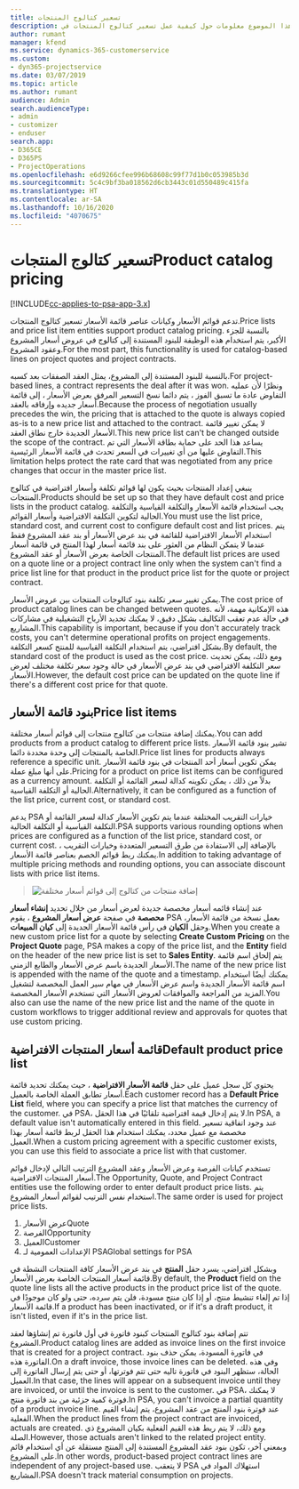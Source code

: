```yaml
---
title: تسعير كتالوج المنتجات
description: يقدم هذا الموضوع معلومات حول كيفية عمل تسعير كتالوج المنتجات في Dynamics 365 Project Service Automation (PSA).
author: rumant
manager: kfend
ms.service: dynamics-365-customerservice
ms.custom:
- dyn365-projectservice
ms.date: 03/07/2019
ms.topic: article
ms.author: rumant
audience: Admin
search.audienceType:
- admin
- customizer
- enduser
search.app:
- D365CE
- D365PS
- ProjectOperations
ms.openlocfilehash: e6d9266cfee996b68608c99f77d1b0c053985b3d
ms.sourcegitcommit: 5c4c9bf3ba018562d6cb3443c01d550489c415fa
ms.translationtype: HT
ms.contentlocale: ar-SA
ms.lasthandoff: 10/16/2020
ms.locfileid: "4070675"
---
```

# <a name="product-catalog-pricing"></a><span data-ttu-id="d071c-103">تسعير كتالوج المنتجات</span><span class="sxs-lookup"><span data-stu-id="d071c-103">Product catalog pricing</span></span> 

[!INCLUDE[cc-applies-to-psa-app-3.x](../includes/cc-applies-to-psa-app-3x.md)]


<span data-ttu-id="d071c-104">تدعم قوائم الأسعار وكيانات عناصر قائمة الأسعار تسعير كتالوج المنتجات.</span><span class="sxs-lookup"><span data-stu-id="d071c-104">Price lists and price list item entities support product catalog pricing.</span></span> <span data-ttu-id="d071c-105">بالنسبة للجزء الأكبر، يتم استخدام هذه الوظيفة للبنود المستندة إلى كتالوج في عروض أسعار المشروع وعقود المشروع.</span><span class="sxs-lookup"><span data-stu-id="d071c-105">For the most part, this functionality is used for catalog-based lines on project quotes and project contracts.</span></span>

<span data-ttu-id="d071c-106">بالنسبة للبنود المستندة إلى المشروع، يمثل العقد الصفقات بعد كسبه.</span><span class="sxs-lookup"><span data-stu-id="d071c-106">For project-based lines, a contract represents the deal after it was won.</span></span> <span data-ttu-id="d071c-107">ونظرًا لأن عمليه التفاوض عادة ما تسبق الفوز ، يتم دائما نسخ التسعير المرفق بعرض الأسعار ، إلى قائمة أسعار جديده وإرفاقه بالعقد.</span><span class="sxs-lookup"><span data-stu-id="d071c-107">Because the process of negotiation usually precedes the win, the pricing that is attached to the quote is always copied as-is to a new price list and attached to the contract.</span></span> <span data-ttu-id="d071c-108">لا يمكن تغيير قائمة الأسعار الجديدة خارج نطاق العقد.</span><span class="sxs-lookup"><span data-stu-id="d071c-108">This new price list can't be changed outside the scope of the contract.</span></span> <span data-ttu-id="d071c-109">يساعد هذا الحد على حماية بطاقة الأسعار التي تم التفاوض عليها من أي تغييرات في السعر تحدث في قائمة الأسعار الرئيسية.</span><span class="sxs-lookup"><span data-stu-id="d071c-109">This limitation helps protect the rate card that was negotiated from any price changes that occur in the master price list.</span></span>

<span data-ttu-id="d071c-110">ينبغي إعداد المنتجات بحيث يكون لها قوائم تكلفة وأسعار افتراضية في كتالوج المنتجات.</span><span class="sxs-lookup"><span data-stu-id="d071c-110">Products should be set up so that they have default cost and price lists in the product catalog.</span></span> <span data-ttu-id="d071c-111">يجب استخدام قائمة الأسعار والتكلفة القياسية والتكلفة الحالية لتكوين التكلفة الافتراضية وأسعار القوائم.</span><span class="sxs-lookup"><span data-stu-id="d071c-111">You must use the list price, standard cost, and current cost to configure default cost and list prices.</span></span> <span data-ttu-id="d071c-112">يتم استخدام الأسعار الافتراضية للقائمة في بند عرض الأسعار أو بند عقد المشروع فقط عندما لا يتمكن النظام من العثور على بند قائمة أسعار لهذا المنتج في قائمة أسعار المنتجات الخاصة بعرض الأسعار أو عقد المشروع.</span><span class="sxs-lookup"><span data-stu-id="d071c-112">The default list prices are used on a quote line or a project contract line only when the system can't find a price list line for that product in the product price list for the quote or project contract.</span></span>

<span data-ttu-id="d071c-113">يمكن تغيير سعر تكلفة بنود كتالوجات المنتجات بين عروض الأسعار.</span><span class="sxs-lookup"><span data-stu-id="d071c-113">The cost price of product catalog lines can be changed between quotes.</span></span> <span data-ttu-id="d071c-114">هذه الإمكانية مهمة، لأنه في حالة عدم تعقب التكاليف بشكل دقيق، لا يمكنك تحديد الأرباح التشغيلية في مشاركات المشاريع.</span><span class="sxs-lookup"><span data-stu-id="d071c-114">This capability is important, because if you don't accurately track costs, you can't determine operational profits on project engagements.</span></span> <span data-ttu-id="d071c-115">بشكل افتراضي، يتم استخدام التكلفة القياسية للمنتج كسعر التكلفة.</span><span class="sxs-lookup"><span data-stu-id="d071c-115">By default, the standard cost of the product is used as the cost price.</span></span> <span data-ttu-id="d071c-116">ومع ذلك، يمكن تحديث سعر التكلفة الافتراضي في بند عرض الأسعار في حالة وجود سعر تكلفة مختلف لعرض الأسعار.</span><span class="sxs-lookup"><span data-stu-id="d071c-116">However, the default cost price can be updated on the quote line if there's a different cost price for that quote.</span></span>

## <a name="price-list-items"></a><span data-ttu-id="d071c-117">بنود قائمة الأسعار</span><span class="sxs-lookup"><span data-stu-id="d071c-117">Price list items</span></span>

<span data-ttu-id="d071c-118">يمكنك إضافة منتجات من كتالوج منتجات إلى قوائم أسعار مختلفة.</span><span class="sxs-lookup"><span data-stu-id="d071c-118">You can add products from a product catalog to different price lists.</span></span> <span data-ttu-id="d071c-119">تشير بنود قائمة الأسعار الخاصة بالمنتجات إلى وحدة محددة دائما.</span><span class="sxs-lookup"><span data-stu-id="d071c-119">Price list lines for products always reference a specific unit.</span></span> <span data-ttu-id="d071c-120">يمكن تكوين أسعار أحد المنتجات في بنود قائمة الأسعار على أنها مبلغ عملة.</span><span class="sxs-lookup"><span data-stu-id="d071c-120">Pricing for a product on price list items can be configured as a currency amount.</span></span> <span data-ttu-id="d071c-121">بدلاً من ذلك ، يمكن تكوينه كدالة لسعر القائمة أو التكلفة الحالية أو التكلفة القياسية.</span><span class="sxs-lookup"><span data-stu-id="d071c-121">Alternatively, it can be configured as a function of the list price, current cost, or standard cost.</span></span>

<span data-ttu-id="d071c-122">يدعم PSA خيارات التقريب المختلفة عندما يتم تكوين الأسعار كدالة لسعر القائمة أو التكلفة القياسية أو التكلفة الحالية.</span><span class="sxs-lookup"><span data-stu-id="d071c-122">PSA supports various rounding options when prices are configured as a function of the list price, standard cost, or current cost.</span></span> <span data-ttu-id="d071c-123">بالإضافة إلى الاستفادة من طرق التسعير المتعددة وخيارات التقريب ، يمكنك ربط قوائم الخصم بعناصر قائمة الأسعار.</span><span class="sxs-lookup"><span data-stu-id="d071c-123">In addition to taking advantage of multiple pricing methods and rounding options, you can associate discount lists with price list items.</span></span> 

> ![إضافة منتجات من كتالوج إلى قوائم أسعار مختلفة](media/basic-guide-16.png)

<span data-ttu-id="d071c-125">عند إنشاء قائمه أسعار مخصصة جديدة لعرض أسعار من خلال تحديد **إنشاء أسعار محصصة** في صفحة **عرض أسعار المشروع** ، يقوم PSA بعمل نسخة من قائمة الأسعار، وحقل **الكيان** في رأس قائمة الأسعار الجديدة إلى **كيان المبيعات**.</span><span class="sxs-lookup"><span data-stu-id="d071c-125">When you create a new custom price list for a quote by selecting **Create Custom Pricing** on the **Project Quote** page, PSA makes a copy of the price list, and the **Entity** field on the header of the new price list is set to **Sales Entity**.</span></span> <span data-ttu-id="d071c-126">يتم إلحاق اسم قائمة الأسعار الجديدة باسم عرض الأسعار والطابع الزمني.</span><span class="sxs-lookup"><span data-stu-id="d071c-126">The name of the new price list is appended with the name of the quote and a timestamp.</span></span> <span data-ttu-id="d071c-127">يمكنك أيضًا استخدام اسم قائمة الأسعار الجديدة واسم عرض الأسعار في مهام سير العمل المخصصة لتشغيل المزيد من المراجعة والموافقات لعروض الأسعار التي تستخدم الأسعار المخصصة.</span><span class="sxs-lookup"><span data-stu-id="d071c-127">You also can use the name of the new price list and the name of the quote in custom workflows to trigger additional review and approvals for quotes that use custom pricing.</span></span>

 
## <a name="default-product-price-list"></a><span data-ttu-id="d071c-128">قائمة أسعار المنتجات الافتراضية</span><span class="sxs-lookup"><span data-stu-id="d071c-128">Default product price list</span></span>
<span data-ttu-id="d071c-129">يحتوي كل سجل عميل على حقل **قائمة الأسعار الافتراضية** ، حيث يمكنك تحديد قائمة أسعار تطابق العملة الخاصة بالعميل.</span><span class="sxs-lookup"><span data-stu-id="d071c-129">Each customer record has a **Default Price List** field, where you can specify a price list that matches the currency of the customer.</span></span> <span data-ttu-id="d071c-130">في PSA، لا يتم إدخال قيمة افتراضية تلقائيًا في هذا الحقل.</span><span class="sxs-lookup"><span data-stu-id="d071c-130">In PSA, a default value isn't automatically entered in this field.</span></span> <span data-ttu-id="d071c-131">عند وجود اتفاقية تسعير مخصصة مع عميل محدد، يمكنك استخدام هذا الحقل لربط قائمة أسعار بهذا العميل.</span><span class="sxs-lookup"><span data-stu-id="d071c-131">When a custom pricing agreement with a specific customer exists, you can use this field to associate a price list with that customer.</span></span>

<span data-ttu-id="d071c-132">تستخدم كيانات الفرصة وعرض الأسعار وعقد المشروع الترتيب التالي لإدخال قوائم أسعار المنتجات الافتراضية.</span><span class="sxs-lookup"><span data-stu-id="d071c-132">The Opportunity, Quote, and Project Contract entities use the following order to enter default product price lists.</span></span> <span data-ttu-id="d071c-133">يتم استخدام نفس الترتيب لقوائم أسعار المشروع.</span><span class="sxs-lookup"><span data-stu-id="d071c-133">The same order is used for project price lists.</span></span>

1.  <span data-ttu-id="d071c-134">عرض الأسعار</span><span class="sxs-lookup"><span data-stu-id="d071c-134">Quote</span></span>
2.  <span data-ttu-id="d071c-135">الفرصة</span><span class="sxs-lookup"><span data-stu-id="d071c-135">Opportunity</span></span>
3.  <span data-ttu-id="d071c-136">العميل</span><span class="sxs-lookup"><span data-stu-id="d071c-136">Customer</span></span>
4.  <span data-ttu-id="d071c-137">الإعدادات العمومية لـ PSA</span><span class="sxs-lookup"><span data-stu-id="d071c-137">Global settings for PSA</span></span>

<span data-ttu-id="d071c-138">وبشكل افتراضي، يسرد حقل **المنتج** في بند عرض الأسعار كافة المنتجات النشطة في قائمة أسعار المنتجات الخاصة بعرض الأسعار.</span><span class="sxs-lookup"><span data-stu-id="d071c-138">By default, the **Product** field on the quote line lists all the active products in the product price list of the quote.</span></span> <span data-ttu-id="d071c-139">إذا تم إلغاء تنشيط منتج، أو إذا كان منتج مسودة، فلن يتم سرده، حتى ولو كان موجودًا في قائمة الأسعار.</span><span class="sxs-lookup"><span data-stu-id="d071c-139">If a product has been inactivated, or if it's a draft product, it isn't listed, even if it's in the price list.</span></span> 

<span data-ttu-id="d071c-140">تتم إضافة بنود كتالوج المنتجات كبنود فاتورة في أول فاتورة تم إنشاؤها لعقد المشروع.</span><span class="sxs-lookup"><span data-stu-id="d071c-140">Product catalog lines are added as invoice lines on the first invoice that is created for a project contract.</span></span> <span data-ttu-id="d071c-141">في فاتورة المسودة، يمكن حذف بنود الفاتورة هذه.</span><span class="sxs-lookup"><span data-stu-id="d071c-141">On a draft invoice, those invoice lines can be deleted.</span></span> <span data-ttu-id="d071c-142">وفي هذه الحالة، ستظهر البنود في فاتورة تاليه حتى تتم فوترتها، أو حتى يتم إرسال الفاتورة إلى العميل.</span><span class="sxs-lookup"><span data-stu-id="d071c-142">In that case, the lines will appear on a subsequent invoice until they are invoiced, or until the invoice is sent to the customer.</span></span> <span data-ttu-id="d071c-143">في PSA، لا يمكنك فوترة كمية جزئية من بند فاتورة منتج.</span><span class="sxs-lookup"><span data-stu-id="d071c-143">In PSA, you can't invoice a partial quantity of a product invoice line.</span></span> <span data-ttu-id="d071c-144">عند فوترة بنود المنتج من عقد المشروع، يتم إنشاء القيم الفعلية.</span><span class="sxs-lookup"><span data-stu-id="d071c-144">When the product lines from the project contract are invoiced, actuals are created.</span></span> <span data-ttu-id="d071c-145">ومع ذلك، لا يتم ربط هذه القيم الفعلية بكيان المشروع ذي الصلة.</span><span class="sxs-lookup"><span data-stu-id="d071c-145">However, those actuals aren't linked to the related project entity.</span></span> <span data-ttu-id="d071c-146">وبمعني آخر، تكون بنود عقد المشروع المستندة إلى المنتج مستقلة عن أي استخدام قائم على المشروع.</span><span class="sxs-lookup"><span data-stu-id="d071c-146">In other words, product-based project contract lines are independent of any project-based use.</span></span> <span data-ttu-id="d071c-147">لا يتعقب PSA استهلاك المواد في المشاريع.</span><span class="sxs-lookup"><span data-stu-id="d071c-147">PSA doesn't track material consumption on projects.</span></span>
